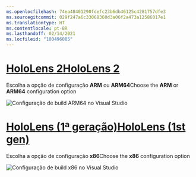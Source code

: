 ```yaml
---
ms.openlocfilehash: 74ea48401290fdefc23b6db46125c4281757dfe3
ms.sourcegitcommit: 029f247a6c33068360d3a06f2a473a12586017e1
ms.translationtype: HT
ms.contentlocale: pt-BR
ms.lasthandoff: 02/14/2021
ms.locfileid: "100496085"
---
```

# <a name="hololens-2"></a>[<span data-ttu-id="921bf-101">HoloLens 2</span><span class="sxs-lookup"><span data-stu-id="921bf-101">HoloLens 2</span></span>](#tab/hl2)

<span data-ttu-id="921bf-102">Escolha a opção de configuração **ARM** ou **ARM64**</span><span class="sxs-lookup"><span data-stu-id="921bf-102">Choose the **ARM** or **ARM64** configuration option</span></span>

![Configuração de build ARM64 no Visual Studio](../images/arm64setting.png)

# <a name="hololens-1st-gen"></a>[<span data-ttu-id="921bf-104">HoloLens (1ª geração)</span><span class="sxs-lookup"><span data-stu-id="921bf-104">HoloLens (1st gen)</span></span>](#tab/hl)

<span data-ttu-id="921bf-105">Escolha a opção de configuração **x86**</span><span class="sxs-lookup"><span data-stu-id="921bf-105">Choose the **x86** configuration option</span></span>

![Configuração de build x86 no Visual Studio](../images/x86setting.png)
